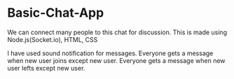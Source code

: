 # Basic-Chat-App
We can connect many people to this chat for discussion. This is made using Node.js(Socket.io), HTML, CSS

I have used sound notification for messages.
Everyone gets a message when new user joins except new user.
Everyone gets a message when new user lefts except new user.
